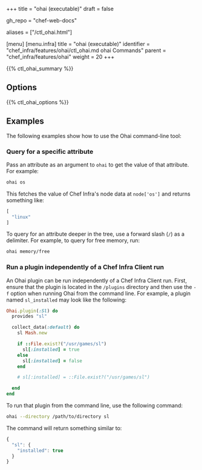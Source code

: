 +++
title = "ohai (executable)"
draft = false

gh_repo = "chef-web-docs"

aliases = ["/ctl_ohai.html"]

[menu]
  [menu.infra]
    title = "ohai (executable)"
    identifier = "chef_infra/features/ohai/ctl_ohai.md ohai Commands"
    parent = "chef_infra/features/ohai"
    weight = 20
+++

{{% ctl_ohai_summary %}}

## Options

{{% ctl_ohai_options %}}

## Examples

The following examples show how to use the Ohai command-line tool:

### Query for a specific attribute

Pass an attribute as an argument to `ohai` to get the value of that attribute. For example:

```bash
ohai os
```

This fetches the value of Chef Infra's node data at `node['os']` and returns something like:

```javascript
[
  "linux"
]
```

To query for an attribute deeper in the tree, use a forward slash (`/`) as a
delimiter. For example, to query for free memory, run:

```bash
ohai memory/free
```

### Run a plugin independently of a Chef Infra Client run

An Ohai plugin can be run independently of a Chef Infra Client run.
First, ensure that the plugin is located in the `/plugins` directory and
then use the `-f` option when running Ohai from the command line. For
example, a plugin named `sl_installed` may look like the following:

```ruby
Ohai.plugin(:Sl) do
  provides "sl"

  collect_data(:default) do
    sl Mash.new

    if ::File.exist?("/usr/games/sl")
      sl[:installed] = true
    else
      sl[:installed] = false
    end

    # sl[:installed] = ::File.exist?("/usr/games/sl")

  end
end
```

To run that plugin from the command line, use the following command:

```bash
ohai --directory /path/to/directory sl
```

The command will return something similar to:

```javascript
{
  "sl": {
    "installed": true
  }
}
```
